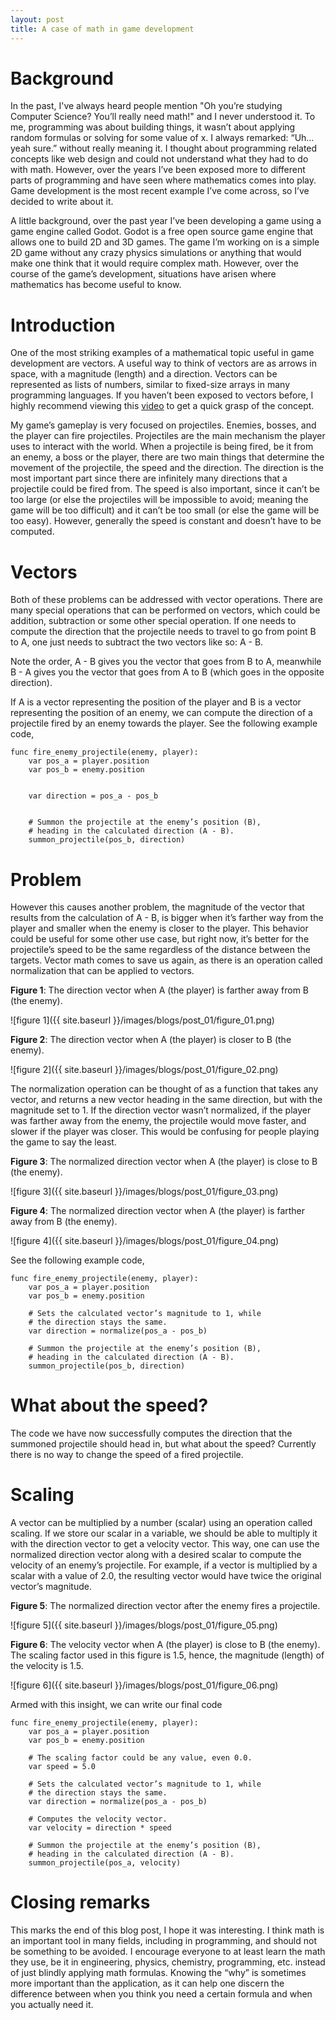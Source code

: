 ```yaml
---
layout: post
title: A case of math in game development
---
```


# Background
In the past, I've always heard people mention "Oh you’re studying Computer Science? You’ll really need math!" and I never understood it. To me, programming was about building things, it wasn’t about applying random formulas or solving for some value of x. I always remarked: “Uh… yeah sure.” without really meaning it. I thought about programming related concepts like web design and could not understand what they had to do with math. However, over the years I’ve been exposed more to different parts of programming and have seen where mathematics comes into play. Game development is the most recent example I’ve come across, so I’ve decided to write about it.

A little background, over the past year I’ve been developing a game using a game engine called Godot. Godot is a free open source game engine that allows one to build 2D and 3D games. The game I’m working on is a simple 2D game without any crazy physics simulations or anything that would make one think that it would require complex math. However, over the course of the game’s development, situations have arisen where mathematics has become useful to know.

# Introduction
One of the most striking examples of a mathematical topic useful in game development are vectors. A useful way to think of vectors are as arrows in space, with a magnitude (length) and a direction. Vectors can be represented as lists of numbers, similar to fixed-size arrays in many programming languages. If you haven’t been exposed to vectors before, I highly recommend viewing this [video](https://www.youtube.com/watch?v=wXI9_olSrqo) to get a quick grasp of the concept.

My game’s gameplay is very focused on projectiles. Enemies, bosses, and the player can fire projectiles. Projectiles are the main mechanism the player uses to interact with the world.  When a projectile is being fired, be it from an enemy, a boss or the player, there are two main things that determine the movement of the projectile, the speed and the direction. The direction is the most important part since there are infinitely many directions that a projectile could be fired from. The speed is also important, since it can’t be too large (or else the projectiles will be impossible to avoid; meaning the game will be too difficult) and it can’t be too small (or else the game will be too easy). However, generally the speed is constant and doesn’t have to be computed.

# Vectors
Both of these problems can be addressed with vector operations. There are many special operations that can be performed on vectors, which could be addition, subtraction or some other special operation. If one needs to compute the direction that the projectile needs to travel to go from point B to A, one just needs to subtract the two vectors like so: A - B.

Note the order, A - B gives you the vector that goes from B to A, meanwhile B - A gives you the vector that goes from A to B (which goes in the opposite direction). 

If A is a vector representing the position of the player and B is a vector representing the position of an enemy, we can compute the direction of a projectile fired by an enemy towards the player. See the following example code,

```gdscript
func fire_enemy_projectile(enemy, player):
    var pos_a = player.position
    var pos_b = enemy.position


    var direction = pos_a - pos_b


    # Summon the projectile at the enemy’s position (B), 
    # heading in the calculated direction (A - B).
    summon_projectile(pos_b, direction)
```
# Problem
However this causes another problem, the magnitude of the vector that results from the calculation of A - B, is bigger when it’s farther way from the player and smaller when the enemy is closer to the player. This behavior could be useful for some other use case, but right now, it’s better for the projectile’s speed to be the same regardless of the distance between the targets. Vector math comes to save us again, as there is an operation called normalization that can be applied to vectors.

**Figure 1**: The direction vector when A (the player) is farther away from B (the enemy).

![figure 1]({{ site.baseurl }}/images/blogs/post_01/figure_01.png)

**Figure 2**: The direction vector when A (the player) is closer to B (the enemy).

![figure 2]({{ site.baseurl }}/images/blogs/post_01/figure_02.png)

The normalization operation can be thought of as a function that takes any vector, and returns a new vector heading in the same direction, but with the magnitude set to 1. If the direction vector wasn’t normalized, if the player was farther away from the enemy, the projectile would move faster, and slower if the player was closer. This would be confusing for people playing the game to say the least. 

**Figure 3**: The normalized direction vector when A (the player) is close to B (the enemy).

![figure 3]({{ site.baseurl }}/images/blogs/post_01/figure_03.png)

**Figure 4**: The normalized direction vector when A (the player) is farther away from B (the enemy).

![figure 4]({{ site.baseurl }}/images/blogs/post_01/figure_04.png)

See the following example code,

```gdscript
func fire_enemy_projectile(enemy, player):
    var pos_a = player.position
    var pos_b = enemy.position

    # Sets the calculated vector’s magnitude to 1, while 
    # the direction stays the same.
    var direction = normalize(pos_a - pos_b)

    # Summon the projectile at the enemy’s position (B), 
    # heading in the calculated direction (A - B).
    summon_projectile(pos_b, direction)
```

# What about the speed?
The code we have now successfully computes the direction that the summoned projectile should head in, but what about the speed? Currently there is no way to change the speed of a fired projectile. 

# Scaling
A vector can be multiplied by a number (scalar) using an operation called scaling. If we store our scalar in a variable, we should be able to multiply it with the direction vector to get a velocity vector. This way, one can use the normalized direction vector along with a desired scalar to compute the velocity of an enemy’s projectile. For example, if a vector is multiplied by a scalar with a value of 2.0, the resulting vector would have twice the original vector’s magnitude. 

**Figure 5**: The normalized direction vector after the enemy fires a projectile.

![figure 5]({{ site.baseurl }}/images/blogs/post_01/figure_05.png)

**Figure 6**: The velocity vector when A (the player) is close to B (the enemy). The scaling factor used in this figure is 1.5, hence, the magnitude (length) of the velocity is 1.5.

![figure 6]({{ site.baseurl }}/images/blogs/post_01/figure_06.png)

Armed with this insight, we can write our final code

```gdscript
func fire_enemy_projectile(enemy, player):
    var pos_a = player.position
    var pos_b = enemy.position

    # The scaling factor could be any value, even 0.0.
    var speed = 5.0

    # Sets the calculated vector’s magnitude to 1, while 
    # the direction stays the same.
    var direction = normalize(pos_a - pos_b)
    
    # Computes the velocity vector.
    var velocity = direction * speed

    # Summon the projectile at the enemy’s position (B), 
    # heading in the calculated direction (A - B).
    summon_projectile(pos_a, velocity)
```

# Closing remarks
This marks the end of this blog post, I hope it was interesting. I think math is an important tool in many fields, including in programming, and should not be something to be avoided. I encourage everyone to at least learn the math they use, be it in engineering, physics, chemistry, programming, etc. instead of just blindly applying math formulas. Knowing the “why” is sometimes more important than the application, as it can help one discern the difference between when you think you need a certain formula and when you actually need it.

